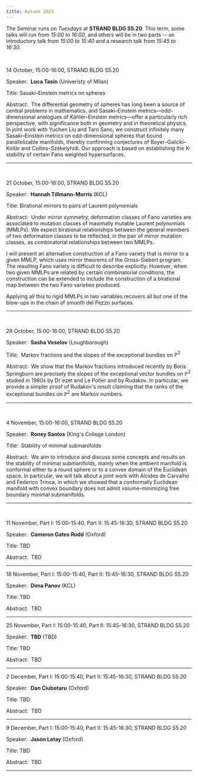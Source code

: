 ```yaml
---
title: Autumn 2025
---
```



The Seminar runs on *Tuesdays* at **STRAND BLDG S5.20**. This term, some talks will run from *15:00 to 16:00*, and others will be in two parts -- an introductory talk from *15:00 to 15:40* and a research talk from *15:45 to 16:30*.





<br />

14 October,  15:00-16:00, STRAND BLDG S5.20

Speaker:&nbsp; **Luca Tasin** (Univeristy of Milan)

Title:&nbsp;Sasaki–Einstein metrics on spheres

Abstract:&nbsp; The differential geometry of spheres has long been a source of central problems in mathematics, and Sasaki–Einstein metrics—odd-dimensional analogues of Kähler–Einstein metrics—offer a particularly rich perspective, with significance both in geometry and in theoretical physics. In joint work with Yuchen Liu and Taro Sano, we construct infinitely many Sasaki–Einstein metrics on odd-dimensional spheres that bound parallelizable manifolds, thereby confirming conjectures of Boyer–Galicki–Kollár and Collins–Székelyhidi. Our approach is based on establishing the K-stability of certain Fano weighted hypersurfaces.

---------------------------------------------------------
<br />

21 October,  15:00-16:00, STRAND BLDG S5.20

Speaker:&nbsp; **Hannah Tillmann-Morris** (KCL)

Title:&nbsp;Birational mirrors to pairs of Laurent polynomials

Abstract:&nbsp; Under mirror symmetry, deformation classes of Fano varieties are 
associated to mutation classes of maximally mutable Laurent polynomials 
(MMLPs). We expect birational relationships between the general members 
of two deformation classes to be reflected, in the pair of mirror 
mutation classes, as combinatorial relationships between two MMLPs.

I will present an alternative construction of a Fano variety that is 
mirror to a given MMLP, which uses mirror theorems of the Gross-Siebert 
program. The resulting Fano variety is difficult to describe explicitly. 
However, when two given MMLPs are related by certain combinatorial 
conditions, the construction can be extended to include the construction 
of a birational map between the two Fano varieties produced.

Applying all this to rigid MMLPs in two variables recovers all but one 
of the blow-ups in the chain of smooth del Pezzo surfaces.

---------------------------------------------------------
<br />

28 October,  15:00-16:00, STRAND BLDG S5.20

Speaker:&nbsp; **Sasha Veselov** (Loughborough)

Title:&nbsp; Markov fractions and the slopes of the exceptional bundles on $\mathbb P^2$

Abstract:&nbsp; We show that the Markov fractions introduced recently by Boris Springborn are precisely the slopes of the exceptional vector bundles on $\mathbb P^2$ studied in 1980s by Dr\`ezet and Le Potier and by Rudakov. In particular, we provide a simpler proof of Rudakov's result claiming that the ranks of the exceptional bundles on $\mathbb P^2$ are Markov numbers.

---------------------------------------------------------
<br />

4 November,  15:00-16:00,  STRAND BLDG S5.20

Speaker:&nbsp; **Roney Santos** (King's College London)

Title:&nbsp; Stability of minimal submanifolds

Abstract:&nbsp; We aim to introduce and discuss some concepts and results on the stability of minimal submanifolds, mainly when the ambient manifold is conformal either to a round sphere or to a convex domain of the Euclidean space. In particular, we will talk about a joint work with Alcides de Carvalho and Federico Trinca, in which we showed that a conformally Euclidean manifold with convex boundary does not admit volume-minimizing free boundary minimal submanifolds.

---------------------------------------------------------
<br />

11 November,  Part I: 15:00-15:40, Part II: 15:45-16:30, STRAND BLDG S5.20

Speaker:&nbsp; **Cameron Gates Rudd** (Oxford)

Title:&nbsp;TBD

Abstract:&nbsp; TBD

---------------------------------------------------------

18 November,  Part I: 15:00-15:40, Part II: 15:45-16:30, STRAND BLDG S5.20

Speaker:&nbsp; **Dima Panov** (KCL)

Title:&nbsp;TBD

Abstract:&nbsp; TBD

---------------------------------------------------------

25 November,  Part I: 15:00-15:40, Part II: 15:45-16:30, STRAND BLDG S5.20

Speaker:&nbsp; **TBD** (TBD)

Title:&nbsp;TBD

Abstract:&nbsp; TBD

---------------------------------------------------------

2 December,  Part I: 15:00-15:40, Part II: 15:45-16:30, STRAND BLDG S5.20

Speaker:&nbsp; **Dan Ciubotaru** (Oxford)

Title:&nbsp;TBD

Abstract:&nbsp; TBD

---------------------------------------------------------


9 December,  Part I: 15:00-15:40, Part II: 15:45-16:30, STRAND BLDG S5.20

Speaker:&nbsp; **Jason Lotay** (Oxford)

Title:&nbsp;TBD

Abstract:&nbsp; TBD

---------------------------------------------------------

